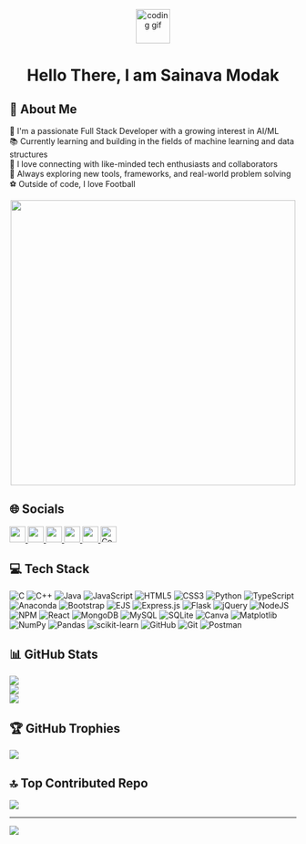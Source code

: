 <!-- Header animation -->
<p align="center">
  <img width="60" src="https://lumiere-a.akamaihd.net/v1/images/image_24de51ea.gif" alt="coding gif" />
</p>

<h1 align="center">Hello There, I am Sainava Modak</h1>


## 💫 About Me

🔭 I'm a passionate Full Stack Developer with a growing interest in AI/ML  
📚 Currently learning and building in the fields of machine learning and data structures  
🤝 I love connecting with like-minded tech enthusiasts and collaborators  
🌱 Always exploring new tools, frameworks, and real-world problem solving  
⚽ Outside of code, I love Football 

<p align="center">
  <img src="https://user-images.githubusercontent.com/74038190/212284136-03988914-d899-44b4-b1d9-4eeccf656e44.gif" width="500">
</p>

## 🌐 Socials

<a href="https://www.linkedin.com/in/sainava-modak-212942282/">
  <img src="https://img.shields.io/badge/LinkedIn-0A66C2?style=for-the-badge&logo=linkedin&logoColor=white" height="28"/>
</a>
<a href="https://www.instagram.com/_sainava_/">
  <img src="https://img.shields.io/badge/Instagram-E4405F?style=for-the-badge&logo=instagram&logoColor=white" height="28"/>
</a>
<a href="https://x.com/Sainava_M">
  <img src="https://img.shields.io/badge/X-000000?style=for-the-badge&logo=x&logoColor=white" height="28"/>
</a>
<a href="mailto:sainava.work@gmail.com">
  <img src="https://img.shields.io/badge/Email-D14836?style=for-the-badge&logo=gmail&logoColor=white" height="28"/>
</a>
<a href="https://leetcode.com/u/Sainava/">
  <img src="https://img.shields.io/badge/LeetCode-000000?style=for-the-badge&logo=leetcode&logoColor=white" height="28"/>
</a>
<a href="https://www.naukri.com/code360/profile/806ea363-c230-4810-810e-938ae3d92c6e">
  <img src="https://files.codingninjas.in/new-cn-logos-1-1711622387.svg" height="28" alt="CodeStudio" />
</a>



## 💻 Tech Stack

![C](https://img.shields.io/badge/c-%2300599C.svg?style=for-the-badge&logo=c&logoColor=white)
![C++](https://img.shields.io/badge/c++-%2300599C.svg?style=for-the-badge&logo=c%2B%2B&logoColor=white)
![Java](https://img.shields.io/badge/java-%23ED8B00.svg?style=for-the-badge&logo=openjdk&logoColor=white)
![JavaScript](https://img.shields.io/badge/javascript-%23323330.svg?style=for-the-badge&logo=javascript&logoColor=%23F7DF1E)
![HTML5](https://img.shields.io/badge/html5-%23E34F26.svg?style=for-the-badge&logo=html5&logoColor=white)
![CSS3](https://img.shields.io/badge/css3-%231572B6.svg?style=for-the-badge&logo=css3&logoColor=white)
![Python](https://img.shields.io/badge/python-3670A0?style=for-the-badge&logo=python&logoColor=ffdd54)
![TypeScript](https://img.shields.io/badge/typescript-%23007ACC.svg?style=for-the-badge&logo=typescript&logoColor=white)
![Anaconda](https://img.shields.io/badge/Anaconda-%2344A833.svg?style=for-the-badge&logo=anaconda&logoColor=white)
![Bootstrap](https://img.shields.io/badge/bootstrap-%238511FA.svg?style=for-the-badge&logo=bootstrap&logoColor=white)
![EJS](https://img.shields.io/badge/ejs-%23B4CA65.svg?style=for-the-badge&logo=ejs&logoColor=black)
![Express.js](https://img.shields.io/badge/express.js-%23404d59.svg?style=for-the-badge&logo=express&logoColor=%2361DAFB)
![Flask](https://img.shields.io/badge/flask-%23000.svg?style=for-the-badge&logo=flask&logoColor=white)
![jQuery](https://img.shields.io/badge/jquery-%230769AD.svg?style=for-the-badge&logo=jquery&logoColor=white)
![NodeJS](https://img.shields.io/badge/node.js-6DA55F?style=for-the-badge&logo=node.js&logoColor=white)
![NPM](https://img.shields.io/badge/NPM-%23CB3837.svg?style=for-the-badge&logo=npm&logoColor=white)
![React](https://img.shields.io/badge/react-%2320232a.svg?style=for-the-badge&logo=react&logoColor=%2361DAFB)
![MongoDB](https://img.shields.io/badge/MongoDB-%234ea94b.svg?style=for-the-badge&logo=mongodb&logoColor=white)
![MySQL](https://img.shields.io/badge/mysql-4479A1.svg?style=for-the-badge&logo=mysql&logoColor=white)
![SQLite](https://img.shields.io/badge/sqlite-%2307405e.svg?style=for-the-badge&logo=sqlite&logoColor=white)
![Canva](https://img.shields.io/badge/Canva-%2300C4CC.svg?style=for-the-badge&logo=Canva&logoColor=white)
![Matplotlib](https://img.shields.io/badge/Matplotlib-%23ffffff.svg?style=for-the-badge&logo=Matplotlib&logoColor=black)
![NumPy](https://img.shields.io/badge/numpy-%23013243.svg?style=for-the-badge&logo=numpy&logoColor=white)
![Pandas](https://img.shields.io/badge/pandas-%23150458.svg?style=for-the-badge&logo=pandas&logoColor=white)
![scikit-learn](https://img.shields.io/badge/scikit--learn-%23F7931E.svg?style=for-the-badge&logo=scikit-learn&logoColor=white)
![GitHub](https://img.shields.io/badge/github-%23121011.svg?style=for-the-badge&logo=github&logoColor=white)
![Git](https://img.shields.io/badge/git-%23F05033.svg?style=for-the-badge&logo=git&logoColor=white)
![Postman](https://img.shields.io/badge/Postman-FF6C37?style=for-the-badge&logo=postman&logoColor=white)



## 📊 GitHub Stats

![](https://github-readme-stats.vercel.app/api?username=Sainava&theme=algolia&show_border=false&include_all_commits=false&count_private=false)  
![](https://nirzak-streak-stats.vercel.app/?user=Sainava&theme=algolia&show_border=false)  
![](https://github-readme-stats.vercel.app/api/top-langs/?username=Sainava&theme=algolia&show_border=false&include_all_commits=false&count_private=false&layout=compact)


## 🏆 GitHub Trophies

![](https://github-profile-trophy.vercel.app/?username=Sainava&theme=radical&no-frame==radical&no-frame=false&no-bg=false&margin-w=4)


## 🔝 Top Contributed Repo

![](https://github-contributor-stats.vercel.app/api?username=Sainava&limit=5&theme=algolia&show_all_yearly_contributions=true)

---

[![](https://visitcount.itsvg.in/api?id=Sainava&icon=0&color=0)](https://visitcount.itsvg.in)

